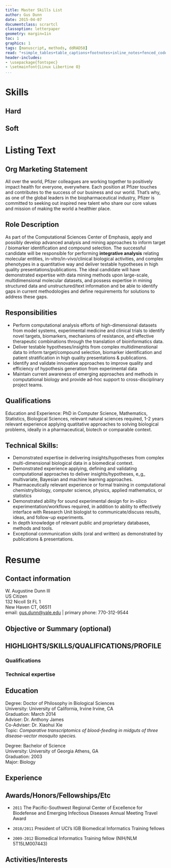 ```yaml
---
title: Master Skills List
author: Gus Dunn
date: 2015-04-07
documentclass: scrartcl
classoption: letterpaper
geometry: margin=1in
toc: 1
graphics: 1
tags: [manuscript, methods, ddRAD58]
read: "+simple_tables+table_captions+footnotes+inline_notes+fenced_code_blocks+fenced_code_attributes+fancy_lists+definition_lists+superscript+subscript+tex_math_dollars"
header-includes: 
- \usepackage{fontspec}
- \setmainfont{Linux Libertine O}
...
```



# Skills #

## Hard ##

## Soft ##


# Listing Text #

<!-- __Highlighting Key:__

- Yellow bg: 

 -->
## Org Marketing Statement ##

All over the world, Pfizer colleagues are working together to positively impact health for everyone, everywhere.
Each position at Pfizer touches and contributes to the success of our business and our world.
That’s why, as one of the global leaders in the biopharmaceutical industry, Pfizer is committed to seeking out inspired new talent who share our core values and mission of making the world a healthier place.

## Role Description ##

As part of the Computational Sciences Center of Emphasis, apply and possibly develop advanced analysis and mining approaches to
inform target / biomarker identification and compound selection.
The successful candidate will be responsible for performing __integrative analysis__ relating molecular entities, in-vitro/in-vivo/clinical biological activities, and complex phenotypes in a quantitative way and 
deliver testable hypotheses in high quality presentations/publications.
The ideal candidate will have 
demonstrated expertise with data mining methods upon large-scale, multidimensional molecular datasets, and 
possess expertise in mining structured data and unstructured/text information and be able to 
identify gaps in current methodologies and define requirements for solutions to address these gaps.

## Responsibilities ##

- Perform computational analysis efforts of high-dimensional datasets from  model systems, experimental medicine and clinical trials to identify novel targets, biomarkers, mechanisms of resistance, and effective therapeutic combinations through the translation of bioinformatics data. 
- Deliver testable hypotheses/insights from complex multidimenstional data to inform target/compound selection, biomarker identification and patient stratification in high quality presentations & publications. 
- Identify and validate innovative approaches to improve quality and efficiency of hypothesis generation from experimental data  
- Maintain current awareness of emerging approaches and methods in computational biology and provide ad-hoc support to cross-disciplinary project teams.


## Qualifications ##

Education and Experience: 
PhD in Computer Science, Mathematics, Statistics, Biological Sciences, relevant natural sciences required, 
1-2 years relevant experience applying quatitative approaches to solving biological problems, ideally in a pharmaceutical, biotech or comparable context. 

## Technical Skills:  ##
- Demonstrated expertise in delivering insights/hypotheses from complex multi-dimensional biological data in a biomedical context. 
- Demonstrated experience applying, defining and validating computational approaches to deliver insights/hypotheses, e_g_ multivariate, Bayesian and machine learning approaches. 
- Pharmaceutically relevant experience or formal training in computational chemistry/biology, computer science, physics, applied mathematics, or statistics 
- Demonstrated ability for sound experimental design for in-silico experimentation/workflows required, in addition to ability to effectively interface with Research Unit biologist to communicate/discuss  results, ideas, and follow-up experiments. 
- In depth knowledge of relevant public and proprietary databases, methods and tools. 
- Exceptional communication skills (oral and written) as demonstrated by publications & presentations.

# Resume #

## Contact  information ##

W. Augustine Dunn III\
US Citizen\
132 Nicoll St FL 1\
New Haven CT, 06511\
email: gus.dunn@yale.edu | primary phone: 770-312-9544

## Objective or Summary (optional) ##

## HIGHLIGHTS/SKILLS/QUALIFICATIONS/PROFILE ##

### Qualifications ###

### Technical expertise ###

## Education ##

Degree: Doctor of Philosophy in Biological Sciences\
University: University of California, Irvine Irvine, CA\
Graduation: March 2014\
Adviser: Dr. Anthony James\
Co-Adviser: Dr. Xiaohui Xie\
Topic: _Comparative transcriptomics of blood-feeding in midguts of three disease-vector mosquito species._

Degree: Bachelor of Science\
University: University of Georgia Athens, GA\
Graduation: 2003\
Major: Biology

## Experience ##

## Awards/Honors/Fellowships/Etc ##

- `2011` The Pacific-Southwest Regional Center of Excellence for Biodefense and Emerging Infectious Diseases Annual Meeting Travel Award

- `2010/2011` President of UCI’s IGB Biomedical Informatics Training fellows 

- `2009-2012` Biomedical Informatics Training fellow (NIH/NLM 5T15LM007443)

## Activities/Interests ##



    
